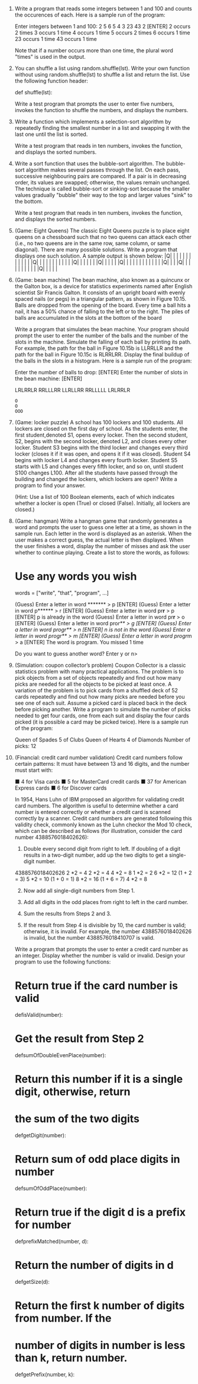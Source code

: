 1.	Write a program that reads some integers between 1 and 100 and counts the 
	occurences of each. Here is a sample run of the program:

	Enter integers between 1 and 100: 2 5 6 5 4 3 23 43 2 [ENTER]
	2 occurs 2 times
	3 occurs 1 time
	4 occurs 1 time
	5 occurs 2 times
	6 occurs 1 time
	23 occurs 1 time
	43 occurs 1 time
	
	Note that if a number occurs more than one time, the plural word "times" 
	is used in the output.

2. 	You can shuffle a list using random.shuffle(lst).
	Write your own function without using random.shuffle(lst) to shuffle a 
	list and return the list. Use the following function header:

	def shuffle(lst):

	Write a test program that prompts the user to enter five numbers, invokes 
	the function to shuffle the numbers, and displays the numbers.

3. 	Write a function which implements a selection-sort algorithm by repeatedly 
	finding the smallest number in a list and swapping it with the last one until the list is sorted.

	Write a test program that reads in ten numbers, invokes the function, and displays the sorted numbers.

4. 	Write a sort function that uses the bubble-sort algorithm. The bubble-sort
	algorithm makes several passes through the list. On each pass, successive neighbouring pairs are compared. If a pair is in decreasing order, its values are swapped; otherwise, the values remain unchanged. The technique is called bubble-sort or sinking-sort because the smaller values gradually "bubble" their way to the top and larger values "sink" to the bottom.

	Write a test program that reads in ten numbers, invokes the function, and displays the sorted numbers.

5. 	(Game: Eight Queens) The classic Eight Queens puzzle is to place eight
	queens on a chessboard such that no two queens can attack each other (i.e., no two queens are in the same row, same column, or same diagonal). There are
	many possible solutions. Write a program that displays one such solution. A
	sample output is shown below:
	|Q| | | | | | | |
	| | | | |Q| | | |
	| | | | | | | |Q|
	| | | | | |Q| | |
	| | |Q| | | | | |
	| | | | | | |Q| |
	| |Q| | | | | | |
	| | | |Q| | | | |

6. 	(Game: bean machine) The bean machine, also known as a quincunx or the
	Galton box, is a device for statistics experiments named after English scientist Sir Francis Galton. It consists of an upright board with evenly spaced nails (or pegs) in a triangular pattern, as shown in Figure 10.15.
	Balls are dropped from the opening of the board. Every time a ball hits a nail, it has a 50% chance of falling to the left or to the right. The piles of balls are accumulated in the slots at the bottom of the board

	Write a program that simulates the bean machine. Your program should
	prompt the user to enter the number of the balls and the number of the slots in the machine. Simulate the falling of each ball by printing its path. For example, the path for the ball in Figure 10.15b is LLRRLLR and the path for the ball in Figure 10.15c is RLRRLRR. Display the final buildup of the balls in the slots in a histogram. Here is a sample run of the program:

	Enter the number of balls to drop: [ENTER]
	Enter the number of slots in the bean machine: [ENTER]

	LRLRRLR
	RRLLLRR
	LLRLLRR
	RRLLLLL
	LRLRRLR

		O 
		O 
		OOO 

7. 	(Game: locker puzzle) A school has 100 lockers and 100 students. All lockers
	are closed on the first day of school. As the students enter, the first student,denoted S1, opens every locker. Then the second student, S2, begins with the second locker, denoted L2, and closes every other locker. Student S3 begins with the third locker and changes every third locker (closes it if it was open, and opens it if it was closed). Student S4 begins with locker L4 and changes every fourth locker. Student S5 starts with L5 and changes every fifth locker, and so on, until student S100 changes L100. After all the students have passed through the building and changed the lockers, which lockers are open? Write a program to find your answer.

	(Hint: Use a list of 100 Boolean elements, each of which indicates whether a locker is open (True) or closed (False). Initially, all lockers are closed.)

8. (Game: hangman) Write a hangman game that randomly generates a word and
	prompts the user to guess one letter at a time, as shown in the sample run. Each letter in the word is displayed as an asterisk. When the user makes a correct guess, the actual letter is then displayed. When the user finishes a word, display the number of misses and ask the user whether to continue playing. Create a list to store the words, as follows:

	# Use any words you wish
	words = ["write", "that", "program", ...]

	(Guess) Enter a letter in word ******* > p 	[ENTER]
	(Guess) Enter a letter in word p****** > r 	[ENTER]
	(Guess) Enter a letter in word pr**r** > p 	[ENTER]
		p is already in the word
	(Guess) Enter a letter in word pr**r** > o 	[ENTER]
	(Guess) Enter a letter in word pro*r** > g 	[ENTER]
	(Guess) Enter a letter in word progr** > n 	[ENTER]
		n is not in the word
	(Guess) Enter a letter in word progr** > m 	[ENTER]
	(Guess) Enter a letter in word progr*m > a 	[ENTER]
	The word is program. You missed 1 time

	Do you want to guess another word? Enter y or n>

9. 	(Simulation: coupon collector’s problem) Coupon Collector is a classic 
	statistics problem with many practical applications. The problem is to pick objects from a set of objects repeatedly and find out how many picks are needed for all the objects to be picked at least once. A variation of the problem is to pick cards from a shuffled deck of 52 cards repeatedly and find out how many picks are needed before you see one of each suit. Assume a picked card is placed back in the deck before picking another. Write a program to simulate the number of picks needed to get four cards, one from each suit and display the four cards picked (it is possible a card may be picked twice). Here is a sample run of the program: 

	Queen of Spades
	5 of Clubs
	Queen of Hearts
	4 of Diamonds
	Number of picks: 12

10. (Financial: credit card number validation) Credit card numbers follow
	certain patterns: It must have between 13 and 16 digits, and the number must start with:

	■ 4 for Visa cards
	■ 5 for MasterCard credit cards
	■ 37 for American Express cards
	■ 6 for Discover cards

	In 1954, Hans Luhn of IBM proposed an algorithm for validating credit card numbers. The algorithm is useful to determine whether a card number is entered correctly or whether a credit card is scanned correctly by a scanner. Credit card numbers are generated following this validity check, commonly known as the Luhn checkor the Mod 10 check, which can be described as follows (for illustration, consider the card number 4388576018402626):

	1. Double every second digit from right to left. If doubling of a digit results in a two-digit number, add up the two digits to get a single-digit number.

	4388576018402626
	2 *2 = 4
	2 *2 = 4
	4 *2 = 8
	1 *2 = 2
	6 *2 = 12 (1 + 2 = 3)
	5 *2 = 10 (1 + 0 = 1)
	8 *2 = 16 (1 + 6 = 7)
	4 *2 = 8

	2. Now add all single-digit numbers from Step 1.

	3. Add all digits in the odd places from right to left in the card number.

	4. Sum the results from Steps 2 and 3.

	5. If the result from Step 4 is divisible by 10, the card number is valid; otherwise, it is invalid. For example, the number 4388576018402626 is invalid, but the number 4388576018410707 is valid.
	
	Write a program that prompts the user to enter a credit card number as an integer. Display whether the number is valid or invalid. Design your program to use the following functions:

	# Return true if the card number is valid
	defisValid(number):

	# Get the result from Step 2
	defsumOfDoubleEvenPlace(number):

	# Return this number if it is a single digit, otherwise, return
	# the sum of the two digits
	defgetDigit(number):

	# Return sum of odd place digits in number
	defsumOfOddPlace(number):

	# Return true if the digit d is a prefix for number
	defprefixMatched(number, d):

	# Return the number of digits in d
	defgetSize(d):

	# Return the first k number of digits from number. If the
	# number of digits in number is less than k, return number.
	defgetPrefix(number, k):